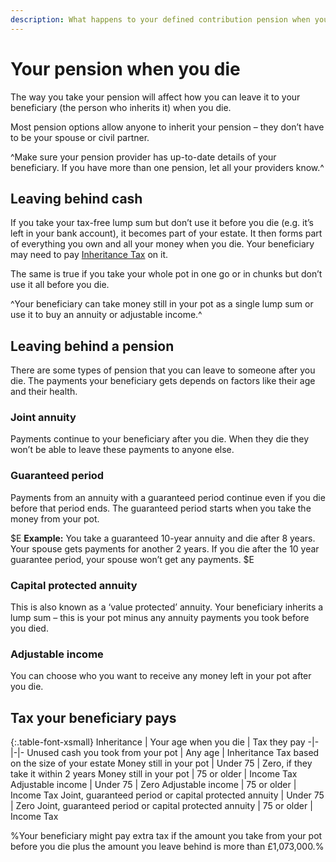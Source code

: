 ```yaml
---
description: What happens to your defined contribution pension when you die, including the tax your beneficiary pays.
---
```


# Your pension when you die

The way you take your pension will affect how you can leave it to your beneficiary (the person who inherits it) when you die.

Most pension options allow anyone to inherit your pension – they don’t have to be your spouse or civil partner.

^Make sure your pension provider has up-to-date details of your beneficiary. If you have more than one pension, let all your providers know.^

## Leaving behind cash

If you take your tax-free lump sum but don’t use it before you die (e.g. it’s left in your bank account), it becomes part of your estate. It then forms part of everything you own and all your money when you die. Your beneficiary may need to pay [Inheritance Tax](https://www.gov.uk/inheritance-tax) on it.

The same is true if you take your whole pot in one go or in chunks but don’t use it all before you die.

^Your beneficiary can take money still in your pot as a single lump sum or use it to buy an annuity or adjustable income.^

## Leaving behind a pension

There are some types of pension that you can leave to someone after you die. The payments your beneficiary gets depends on factors like their age and their health.

### Joint annuity

Payments continue to your beneficiary after you die. When they die they won’t be able to leave these payments to anyone else.

### Guaranteed period

Payments from an annuity with a guaranteed period continue even if you die before that period ends. The guaranteed period starts when you take the money from your pot.

$E
**Example:**
You take a guaranteed 10-year annuity and die after 8 years. Your spouse gets payments for another 2 years. If you die after the 10 year guarantee period, your spouse won’t get any payments.
$E

### Capital protected annuity

This is also known as a ‘value protected’ annuity. Your beneficiary inherits a lump sum – this is your pot minus any annuity payments you took before you died.

### Adjustable income

You can choose who you want to receive any money left in your pot after you die.

## Tax your beneficiary pays

{:.table-font-xsmall}
Inheritance | Your age when you die | Tax they pay
-|-|-|-
Unused cash you took from your pot | Any age | Inheritance Tax based on the size of your estate
Money still in your pot | Under 75 | Zero, if they take it within 2 years
Money still in your pot | 75 or older | Income Tax
Adjustable income | Under 75 | Zero
Adjustable income | 75 or older | Income Tax
Joint, guaranteed period or capital protected annuity | Under 75 | Zero
Joint, guaranteed period or capital protected annuity | 75 or older | Income Tax

%Your beneficiary might pay extra tax if the amount you take from your pot before you die plus the amount you leave behind is more than £1,073,000.%
